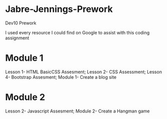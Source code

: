 # Jabre-Jennings-Prework
Dev10 Prework

I used every resource I could find on Google to assist with this coding assignment

# Module 1
Lesson 1- HTML BasicCSS Assesment;
Lesson 2- CSS Assessment;
Lesson 4- Bootstrap Assesment;
Module 1- Create a blog site 

# Module 2
Lesson 2- Javascript Assesment;
Module 2- Create a Hangman game
